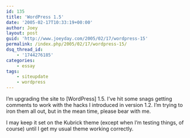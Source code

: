 ```yaml
---
id: 135
title: 'WordPress 1.5'
date: '2005-02-17T10:33:19+00:00'
author: Joey
layout: post
guid: 'http://www.joeyday.com/2005/02/17/wordpress-15'
permalink: /index.php/2005/02/17/wordpress-15/
dsq_thread_id:
    - '1744276185'
categories:
    - essay
tags:
    - siteupdate
    - wordpress
---
```


I’m upgrading the site to \[WordPress\] 1.5. I’ve hit some snags getting comments to work with the hacks I introduced in version 1.2. I’m trying to iron them all out, but in the mean time, please bear with me.

I may keep it set on the Kubrick theme (except when I’m testing things, of course) until I get my usual theme working correctly.
